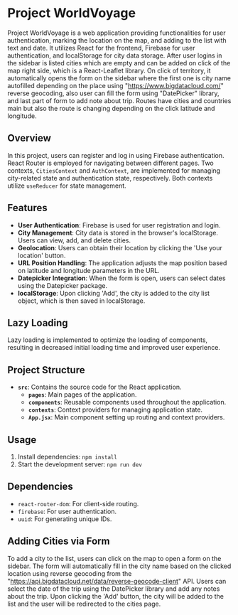 # Project WorldVoyage

Project WorldVoyage is a web application providing functionalities for user authentication, marking the location on the map, and adding to the list with text and date. It utilizes React for the frontend, Firebase for user authentication, and localStorage for city data storage. After user logins in the sidebar is listed cities which are empty and can be added on click of the map right side, which is a React-Leaflet library. On click of territory, it automatically opens the form on the sidebar where the first one is city name autofilled depending on the place using "https://www.bigdatacloud.com/" reverse geocoding, also user can fill the form using "DatePicker" library, and last part of form to add note about trip. Routes have cities and countries main but also the route is changing depending on the click latitude and longitude.

## Overview

In this project, users can register and log in using Firebase authentication. React Router is employed for navigating between different pages. Two contexts, `CitiesContext` and `AuthContext`, are implemented for managing city-related state and authentication state, respectively. Both contexts utilize `useReducer` for state management.

## Features

- **User Authentication**: Firebase is used for user registration and login.
- **City Management**: City data is stored in the browser's localStorage. Users can view, add, and delete cities.
- **Geolocation**: Users can obtain their location by clicking the 'Use your location' button.
- **URL Position Handling**: The application adjusts the map position based on latitude and longitude parameters in the URL.
- **Datepicker Integration**: When the form is open, users can select dates using the Datepicker package.
- **localStorage**: Upon clicking 'Add', the city is added to the city list object, which is then saved in localStorage.

## Lazy Loading

Lazy loading is implemented to optimize the loading of components, resulting in decreased initial loading time and improved user experience.

## Project Structure

- **`src`**: Contains the source code for the React application.
  - **`pages`**: Main pages of the application.
  - **`components`**: Reusable components used throughout the application.
  - **`contexts`**: Context providers for managing application state.
  - **`App.jsx`**: Main component setting up routing and context providers.

## Usage

1. Install dependencies: `npm install`
2. Start the development server: `npm run dev`

## Dependencies

- `react-router-dom`: For client-side routing.
- `firebase`: For user authentication.
- `uuid`: For generating unique IDs.

## Adding Cities via Form

To add a city to the list, users can click on the map to open a form on the sidebar. The form will automatically fill in the city name based on the clicked location using reverse geocoding from the "https://api.bigdatacloud.net/data/reverse-geocode-client" API. Users can select the date of the trip using the DatePicker library and add any notes about the trip. Upon clicking the 'Add' button, the city will be added to the list and the user will be redirected to the cities page.

